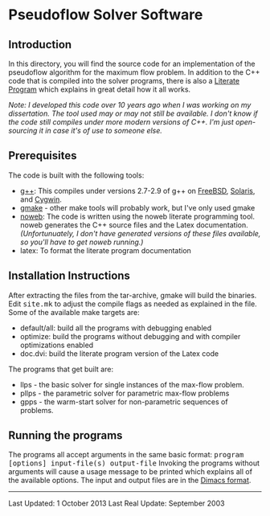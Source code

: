 # Pseudoflow Solver Software

## Introduction
In this directory, you will find the source code for an implementation of the pseudoflow algorithm for the maximum flow problem. In addition to the C++ code that is compiled into the solver programs, there is also a [Literate Program](http://www.literateprogramming.com/) which explains in great detail how it all works.

*Note: I developed this code over 10 years ago when I was working on my dissertation.  The tool used may or may not still be available.  I don't know if the code still compiles under more modern versions of C++.  I'm just open-sourcing it in case it's of use to someone else.*

## Prerequisites
The code is built with the following tools:

* <a href="http://gcc.gnu.org"> g++</a>: This compiles under versions 2.7-2.9 of g++ on <a
  href="http://www.freebsd.org">FreeBSD</a>,  <a href="http://www.sun.com">Solaris</a>, and <a href="http://sources.redhat.com/cygwin"> Cygwin</a>.
* <a href="http://www.gnu.org/software/make/make.html"> gmake</a> - other make tools will probably work, but I've only used gmake</li>
* <a href="http://www.eecs.harvard.edu/~nr/noweb/">noweb</a>: The code is written using the noweb literate programming tool. noweb generates the C++ source files and the Latex documentation.  *(Unfortunuately, I don't have generated versions of these files available, so you'll have to get noweb running.)*
* latex: To format the literate program documentation

## Installation Instructions
After extracting the files from the tar-archive, gmake will build the binaries.
Edit <tt>site.mk</tt> to adjust the compile flags as needed as explained in the
file. Some of the available make targets are:

* default/all: build all the programs with debugging enabled
* optimize: build the programs without debugging and with compiler optimizations enabled
* doc.dvi: build the literate program version of the Latex code

The programs that get built are:

* llps - the basic solver for single instances of the max-flow problem.
* pllps - the parametric solver for parametric max-flow problems
* gpps - the warm-start solver for non-parametric sequences of problems.

## Running the programs
The programs all accept arguments in the same basic format:
<tt>program [options] input-file(s) output-file</tt>
Invoking the programs without arguments will cause a usage message to be printed which explains all of the available options.
The input and output files are in the <a href="ftp://dimacs.rutgers.edu/pub/netflow/general-info/specs.tex">Dimacs format</a>.

---
Last Updated: 1 October 2013
Last Real Update: September 2003
